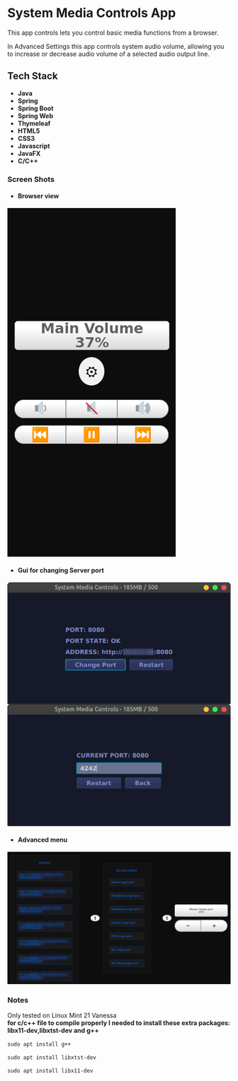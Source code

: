 # System Media Controls App
This app controls lets you control basic media functions from a browser.

In Advanced Settings
this app controls system audio volume, allowing you to increase
or decrease audio volume of a selected audio output line. 
## Tech Stack
 
- **Java**
- **Spring**
- **Spring Boot** 
- **Spring Web** 
- **Thymeleaf** 
- **HTML5**
- **CSS3**
- **Javascript**
- **JavaFX**
- **C/C++**  
### Screen Shots
- #### Browser view  
![System Media Control App screenshot2 v2.0](system-media-control-app-v2.0.png "System Media Controls In Browser View") 
- #### Gui for changing Server port  
![System Media Control App screenshot3 v2.0](system-media-control-app-server-gui.png "System Media Control Gui") 
- #### Advanced menu 
![System Media Control App screenshot1](system-media-control-app.png "System Audio Advanced Menu")  
### Notes
Only tested on Linux Mint 21 Vanessa  
**for c/c++ file to compile properly I needed to install these extra packages: libx11-dev,libxtst-dev and g++**
```
sudo apt install g++
```
```
sudo apt install libxtst-dev
```
```
sudo apt install libx11-dev
```





